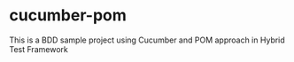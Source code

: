 # cucumber-pom
This is a BDD sample project using Cucumber and POM approach in Hybrid Test Framework
